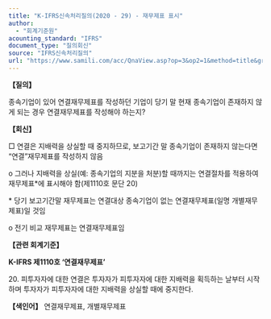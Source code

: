 ```yaml
---
title: "K-IFRS신속처리질의(2020 - 29) - 재무제표 표시"
author:
  - "회계기준원"
acounting_standard: "IFRS"
document_type: "질의회신"
source: "IFRS신속처리질의"
url: "https://www.samili.com/acc/QnaView.asp?op=3&op2=1&method=title&group=2124-15;1&orgcode=3&searchword=&page=32&code=K%2DIFRS%EC%8B%A0%EC%86%8D%EC%B2%98%EB%A6%AC%EC%A7%88%EC%9D%98%2D29%3A202005"
---
```

**【질의】**

  

종속기업이 있어 연결재무제표를 작성하던 기업이 당기 말 현재 종속기업이 존재하지 않게 되는 경우 연결재무제표를 작성해야 하는지?

  
  

**【회신】**

  

□ 연결은 지배력을 상실할 때 중지하므로, 보고기간 말 종속기업이 존재하지 않는다면 “연결”재무제표를 작성하지 않음

  

o 그러나 지배력을 상실(예: 종속기업의 지분을 처분)할 때까지는 연결절차를 적용하여 재무제표\*에 표시해야 함(제1110호 문단 20)

\* 당기 보고기간말 재무제표는 연결대상 종속기업이 없는 연결재무제표(일명 개별재무제표)일 것임

  

o 전기 비교 재무제표는 연결재무제표임

  
  

**【관련 회계기준】**

  

**K-IFRS 제1110호 ‘연결재무제표’**

  

20\. 피투자자에 대한 연결은 투자자가 피투자자에 대한 지배력을 획득하는 날부터 시작하며 투자자가 피투자자에 대한 지배력을 상실할 때에 중지한다.

  
  

**【색인어】** 연결재무제표, 개별재무제표
